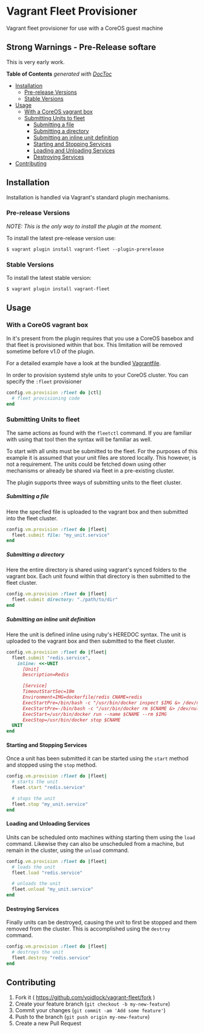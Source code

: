 # Vagrant Fleet Provisioner

Vagrant fleet provisioner for use with a CoreOS guest machine

## Strong Warnings - Pre-Release softare

This is very early work.

<!-- START doctoc generated TOC please keep comment here to allow auto update -->
<!-- DON'T EDIT THIS SECTION, INSTEAD RE-RUN doctoc TO UPDATE -->
**Table of Contents**  *generated with [DocToc](http://doctoc.herokuapp.com/)*

- [Installation](#installation)
  - [Pre-release Versions](#pre-release-versions)
  - [Stable Versions](#stable-versions)
- [Usage](#usage)
  - [With a CoreOS vagrant box](#with-a-coreos-vagrant-box)
  - [Submitting Units to fleet](#submitting-units-to-fleet)
      - [Submitting a file](#submitting-a-file)
      - [Submitting a directory](#submitting-a-directory)
      - [Submitting an inline unit definition](#submitting-an-inline-unit-definition)
    - [Starting and Stopping Services](#starting-and-stopping-services)
    - [Loading and Unloading Services](#loading-and-unloading-services)
    - [Destroying Services](#destroying-services)
- [Contributing](#contributing)

<!-- END doctoc generated TOC please keep comment here to allow auto update -->

## Installation

Installation is handled via Vagrant's standard plugin mechanisms.

### Pre-release Versions

_NOTE: This is the only way to install the plugin at the moment._

To install the latest pre-release version use:

    $ vagrant plugin install vagrant-fleet --plugin-prerelease

### Stable Versions

To install the latest stable version:

    $ vagrant plugin install vagrant-fleet

## Usage

### With a CoreOS vagrant box

In it's present from the plugin requires that you use a CoreOS basebox and that
fleet is provisioned within that box. This limitation will be removed sometime
before v1.0 of the plugin.

For a detailed example have a look at the bundled [Vagrantfile](Vagrantfile).

In order to provision systemd style units to your CoreOS cluster. You can
specify the `:fleet` provisioner

```ruby
config.vm.provision :fleet do |ctl|
  # fleet provisioning code
end
```

### Submitting Units to fleet

The same actions as found with the `fleetctl` command. If you are familiar with
using that tool then the syntax will be familiar as well.

To start with all units must be submitted to the fleet. For the purposes of
this example it is assumed that your unit files are stored locally. This
however, is not a requirement. The units could be fetched down using other
mechanisms or already be shared via fleet in a pre-existing cluster.

The plugin supports three ways of submitting units to the fleet cluster.

##### Submitting a file

Here the specfied file is uploaded to the vagrant box and then submitted into
the fleet cluster.

```ruby
config.vm.provision :fleet do |fleet|
  fleet.submit file: "my_unit.service"
end
```

##### Submitting a directory

Here the entire directory is shared using vagrant's synced folders to the
vagrant box. Each unit found within that directory is then submitted to the
fleet cluster.

```ruby
config.vm.provision :fleet do |fleet|
  fleet.submit directory: "./path/to/dir"
end
```

##### Submitting an inline unit definition

Here the unit is defined inline using ruby's HEREDOC syntax. The unit is
uploaded to the vagrant box and then submitted to the fleet cluster.

```ruby
config.vm.provision :fleet do |fleet|
  fleet.submit "redis.service",
    inline: <<-UNIT
      [Unit]
      Description=Redis

      [Service]
      TimeoutStartSec=10m
      Environment=IMG=dockerfile/redis CNAME=redis
      ExecStartPre=/bin/bash -c "/usr/bin/docker inspect $IMG &> /dev/null || /usr/bin/docker pull $IMG"
      ExecStartPre=-/bin/bash -c "/usr/bin/docker rm $CNAME &> /dev/null"
      ExecStart=/usr/bin/docker run --name $CNAME --rm $IMG
      ExecStop=/usr/bin/docker stop $CNAME
  UNIT
end
```

#### Starting and Stopping Services

Once a unit has been submitted it can be started using the `start` method and
stopped using the `stop` method.

```ruby
config.vm.provision :fleet do |fleet|
  # starts the unit
  fleet.start "redis.service"

  # stops the unit
  fleet.stop "my_unit.service"
end
```

#### Loading and Unloading Services

Units can be scheduled onto machines withing starting them using the `load`
command. Likewise they can also be unscheduled from a machine, but remain in
the cluster, using the `unload` command.

```ruby
config.vm.provision :fleet do |fleet|
  # loads the unit
  fleet.load "redis.service"

  # unloads the unit
  fleet.unload "my_unit.service"
end
```

#### Destroying Services

Finally units can be destroyed, causing the unit to first be stopped and them
removed from the cluster. This is accomplished using the `destroy` command.

```ruby
config.vm.provision :fleet do |fleet|
  # destroys the unit
  fleet.destroy "redis.service"
end
```

## Contributing

1. Fork it ( https://github.com/voidlock/vagrant-fleet/fork )
2. Create your feature branch (`git checkout -b my-new-feature`)
3. Commit your changes (`git commit -am 'Add some feature'`)
4. Push to the branch (`git push origin my-new-feature`)
5. Create a new Pull Request

